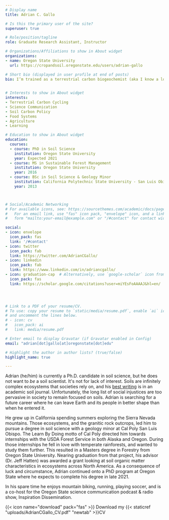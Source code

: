 ```yaml
---
# Display name
title: Adrian C. Gallo

# Is this the primary user of the site?
superuser: true

# Role/position/tagline
role: Graduate Research Assistant, Instructor

# Organizations/Affiliations to show in About widget
organizations:
- name: Oregon State University
  url: https://cropandsoil.oregonstate.edu/users/adrian-gallo

# Short bio (displayed in user profile at end of posts)
bio: I’m trained as a terrestrial carbon biogeochemist (aka I know a lot about dirt). I’m currently exploring science communication and climate change policy through an environmental justice framework as a future career. When not science-ing you can find me running, mountain biking, or playing soccer.
 

# Interests to show in About widget
interests:
- Terrestrial Carbon Cycling
- Science Communication
- Soil Carbon Policy
- Food Systems
- Agriculture
- Learning

# Education to show in About widget
education:
  courses:
  - course: PhD in Soil Science
    institution: Oregon State University
    year: Expected 2021
  - course: MS in Sustainable Forest Management
    institution: Oregon State University
    year: 2016
  - course: BSc in Soil Science & Geology Minor
    institution: California Polytechnic State University - San Luis Obispo
    year: 2013



# Social/Academic Networking
# For available icons, see: https://sourcethemes.com/academic/docs/page-builder/#icons
#   For an email link, use "fas" icon pack, "envelope" icon, and a link in the
#   form "mailto:your-email@example.com" or "/#contact" for contact widget.

social:
- icon: envelope
  icon_pack: fas
  link: '/#contact'
- icon: twitter
  icon_pack: fab
  link: https://twitter.com/AdrianCGallo/
- icon: linkedin
  icon_pack: fab
  link: https://www.linkedin.com/in/adriancgallo/
- icon: graduation-cap  # Alternatively, use `google-scholar` icon from `ai` icon pack
  icon_pack: fas
  link: https://scholar.google.com/citations?user=miYEsFoAAAAJ&hl=en/




# Link to a PDF of your resume/CV.
# To use: copy your resume to `static/media/resume.pdf`, enable `ai` icons in `params.toml`, 
# and uncomment the lines below.
# - icon: cv
#   icon_pack: ai
#   link: media/resume.pdf

# Enter email to display Gravatar (if Gravatar enabled in Config)
email: "adrian[dot]gallo[at]oregonstate[dot]edu"

# Highlight the author in author lists? (true/false)
highlight_name: true

---
```


Adrian (he/him) is currently a Ph.D. candidate in soil science, but he does not want to *be* a soil scientist. It's not for lack of interest. Soils are infinitely complex ecosystems that societies rely on, and his [best writing](https://adriancgallo.com/publication/20-carter-representation/) is in an academic soil journal. Unfortunately, the long list of social injustices are too pervasive in society to remain focused on soils. Adrian is searching for a future career where he can leave Earth and its people in better shape than when he entered it.

He grew up in California spending summers exploring the Sierra Nevada mountains. Those ecosystems, and the granitic rock outcrops, led him to pursue a degree in soil science with a geology minor at Cal Poly San Luis Obispo. The Learn By Doing motto of Cal Poly directed him towards internships with the USDA Forest Service in both Alaska and Oregon. During those internships he fell in love with temperate rainforests, and wanted to study them further. This resulted in a Masters degree in Forestry from Oregon State University. Nearing graduation from that project, his advisor (Dr. Jeff Hatten) was awarded a grant looking at soil organic matter characteristics in ecosystems across North America. As a consequence of luck and circumstance, Adrian continued onto a PhD program at Oregon State where he expects to complete his degree in late 2021. 

In his spare time he enjoys mountain biking, running, playing soccer, and is a co-host for the Oregon State science communication podcast & radio show, Inspiration Dissemination.


{{< icon name="download" pack="fas" >}} Download my {{< staticref "uploads/AdrianCGallo_CV.pdf" "newtab" >}}CV
